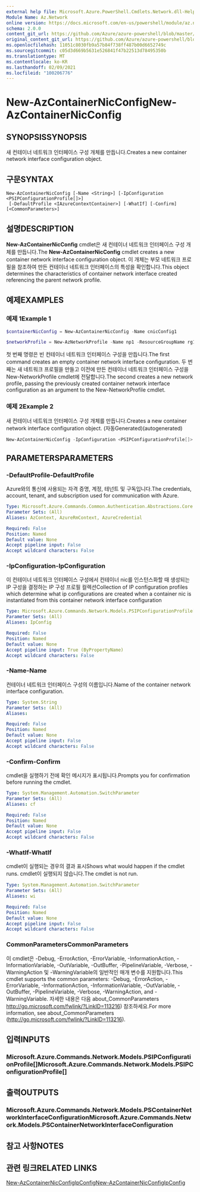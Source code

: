 ```yaml
---
external help file: Microsoft.Azure.PowerShell.Cmdlets.Network.dll-Help.xml
Module Name: Az.Network
online version: https://docs.microsoft.com/en-us/powershell/module/az.network/new-AzContainerNicconfig
schema: 2.0.0
content_git_url: https://github.com/Azure/azure-powershell/blob/master/src/Network/Network/help/New-AzContainerNicConfig.md
original_content_git_url: https://github.com/Azure/azure-powershell/blob/master/src/Network/Network/help/New-AzContainerNicConfig.md
ms.openlocfilehash: 11051c8030fb9a57b84f738ff487b00d6652749c
ms.sourcegitcommit: c05d3d669b5631e526841f47b22513d78495350b
ms.translationtype: MT
ms.contentlocale: ko-KR
ms.lasthandoff: 02/09/2021
ms.locfileid: "100206776"
---
```

# <span data-ttu-id="e86be-101">New-AzContainerNicConfig</span><span class="sxs-lookup"><span data-stu-id="e86be-101">New-AzContainerNicConfig</span></span>

## <span data-ttu-id="e86be-102">SYNOPSIS</span><span class="sxs-lookup"><span data-stu-id="e86be-102">SYNOPSIS</span></span>
<span data-ttu-id="e86be-103">새 컨테이너 네트워크 인터페이스 구성 개체를 만듭니다.</span><span class="sxs-lookup"><span data-stu-id="e86be-103">Creates a new container network interface configuration object.</span></span>

## <span data-ttu-id="e86be-104">구문</span><span class="sxs-lookup"><span data-stu-id="e86be-104">SYNTAX</span></span>

```
New-AzContainerNicConfig [-Name <String>] [-IpConfiguration <PSIPConfigurationProfile[]>]
 [-DefaultProfile <IAzureContextContainer>] [-WhatIf] [-Confirm] [<CommonParameters>]
```

## <span data-ttu-id="e86be-105">설명</span><span class="sxs-lookup"><span data-stu-id="e86be-105">DESCRIPTION</span></span>
<span data-ttu-id="e86be-106">**New-AzContainerNicConfig** cmdlet은 새 컨테이너 네트워크 인터페이스 구성 개체를 만듭니다.</span><span class="sxs-lookup"><span data-stu-id="e86be-106">The **New-AzContainerNicConfig** cmdlet creates a new container network interface configuration object.</span></span> <span data-ttu-id="e86be-107">이 개체는 부모 네트워크 프로필을 참조하여 만든 컨테이너 네트워크 인터페이스의 특성을 확인합니다.</span><span class="sxs-lookup"><span data-stu-id="e86be-107">This object determines the characteristics of container network interface created referencing the parent network profile.</span></span>

## <span data-ttu-id="e86be-108">예제</span><span class="sxs-lookup"><span data-stu-id="e86be-108">EXAMPLES</span></span>

### <span data-ttu-id="e86be-109">예제 1</span><span class="sxs-lookup"><span data-stu-id="e86be-109">Example 1</span></span>
```powershell
$containerNicConfig = New-AzContainerNicConfig -Name cnicConfig1

$networkProfile = New-AzNetworkProfile -Name np1 -ResourceGroupName rg1 -Location westus -ContainerNetworkInterfaceConfiguration $containerNicConfig
```

<span data-ttu-id="e86be-110">첫 번째 명령은 빈 컨테이너 네트워크 인터페이스 구성을 만듭니다.</span><span class="sxs-lookup"><span data-stu-id="e86be-110">The first command creates an empty container network interface configuration.</span></span> <span data-ttu-id="e86be-111">두 번째는 새 네트워크 프로필을 만들고 이전에 만든 컨테이너 네트워크 인터페이스 구성을 New-NetworkProfile cmdlet에 전달합니다.</span><span class="sxs-lookup"><span data-stu-id="e86be-111">The second creates a new network profile, passing the previously created container network interface configuration as an argument to the New-NetworkProfile cmdlet.</span></span>

### <span data-ttu-id="e86be-112">예제 2</span><span class="sxs-lookup"><span data-stu-id="e86be-112">Example 2</span></span>

<span data-ttu-id="e86be-113">새 컨테이너 네트워크 인터페이스 구성 개체를 만듭니다.</span><span class="sxs-lookup"><span data-stu-id="e86be-113">Creates a new container network interface configuration object.</span></span> <span data-ttu-id="e86be-114">(자동Generated)</span><span class="sxs-lookup"><span data-stu-id="e86be-114">(autogenerated)</span></span>

<!-- Aladdin Generated Example -->
```powershell
New-AzContainerNicConfig -IpConfiguration <PSIPConfigurationProfile[]> -Name cnic
```

## <span data-ttu-id="e86be-115">PARAMETERS</span><span class="sxs-lookup"><span data-stu-id="e86be-115">PARAMETERS</span></span>

### <span data-ttu-id="e86be-116">-DefaultProfile</span><span class="sxs-lookup"><span data-stu-id="e86be-116">-DefaultProfile</span></span>
<span data-ttu-id="e86be-117">Azure와의 통신에 사용되는 자격 증명, 계정, 테넌트 및 구독입니다.</span><span class="sxs-lookup"><span data-stu-id="e86be-117">The credentials, account, tenant, and subscription used for communication with Azure.</span></span>

```yaml
Type: Microsoft.Azure.Commands.Common.Authentication.Abstractions.Core.IAzureContextContainer
Parameter Sets: (All)
Aliases: AzContext, AzureRmContext, AzureCredential

Required: False
Position: Named
Default value: None
Accept pipeline input: False
Accept wildcard characters: False
```

### <span data-ttu-id="e86be-118">-IpConfiguration</span><span class="sxs-lookup"><span data-stu-id="e86be-118">-IpConfiguration</span></span>
<span data-ttu-id="e86be-119">이 컨테이너 네트워크 인터페이스 구성에서 컨테이너 nic를 인스턴스화할 때 생성되는 IP 구성을 결정하는 IP 구성 프로필 컬렉션</span><span class="sxs-lookup"><span data-stu-id="e86be-119">Collection of IP configuration profiles which determine what ip configurations are created when a container nic is instantiated from this container network interface configuration</span></span>

```yaml
Type: Microsoft.Azure.Commands.Network.Models.PSIPConfigurationProfile[]
Parameter Sets: (All)
Aliases: IpConfig

Required: False
Position: Named
Default value: None
Accept pipeline input: True (ByPropertyName)
Accept wildcard characters: False
```

### <span data-ttu-id="e86be-120">-Name</span><span class="sxs-lookup"><span data-stu-id="e86be-120">-Name</span></span>
<span data-ttu-id="e86be-121">컨테이너 네트워크 인터페이스 구성의 이름입니다.</span><span class="sxs-lookup"><span data-stu-id="e86be-121">Name of the container network interface configuration.</span></span>

```yaml
Type: System.String
Parameter Sets: (All)
Aliases:

Required: False
Position: Named
Default value: None
Accept pipeline input: False
Accept wildcard characters: False
```

### <span data-ttu-id="e86be-122">-Confirm</span><span class="sxs-lookup"><span data-stu-id="e86be-122">-Confirm</span></span>
<span data-ttu-id="e86be-123">cmdlet을 실행하기 전에 확인 메시지가 표시됩니다.</span><span class="sxs-lookup"><span data-stu-id="e86be-123">Prompts you for confirmation before running the cmdlet.</span></span>

```yaml
Type: System.Management.Automation.SwitchParameter
Parameter Sets: (All)
Aliases: cf

Required: False
Position: Named
Default value: None
Accept pipeline input: False
Accept wildcard characters: False
```

### <span data-ttu-id="e86be-124">-WhatIf</span><span class="sxs-lookup"><span data-stu-id="e86be-124">-WhatIf</span></span>
<span data-ttu-id="e86be-125">cmdlet이 실행되는 경우의 결과 표시</span><span class="sxs-lookup"><span data-stu-id="e86be-125">Shows what would happen if the cmdlet runs.</span></span>
<span data-ttu-id="e86be-126">cmdlet이 실행되지 않습니다.</span><span class="sxs-lookup"><span data-stu-id="e86be-126">The cmdlet is not run.</span></span>

```yaml
Type: System.Management.Automation.SwitchParameter
Parameter Sets: (All)
Aliases: wi

Required: False
Position: Named
Default value: None
Accept pipeline input: False
Accept wildcard characters: False
```

### <span data-ttu-id="e86be-127">CommonParameters</span><span class="sxs-lookup"><span data-stu-id="e86be-127">CommonParameters</span></span>
<span data-ttu-id="e86be-128">이 cmdlet은 -Debug, -ErrorAction, -ErrorVariable, -InformationAction, -InformationVariable, -OutVariable, -OutBuffer, -PipelineVariable, -Verbose, -WarningAction 및 -WarningVariable의 일반적인 매개 변수를 지원합니다.</span><span class="sxs-lookup"><span data-stu-id="e86be-128">This cmdlet supports the common parameters: -Debug, -ErrorAction, -ErrorVariable, -InformationAction, -InformationVariable, -OutVariable, -OutBuffer, -PipelineVariable, -Verbose, -WarningAction, and -WarningVariable.</span></span> <span data-ttu-id="e86be-129">자세한 내용은 다음 about_CommonParameters http://go.microsoft.com/fwlink/?LinkID=113216) 참조하세요.</span><span class="sxs-lookup"><span data-stu-id="e86be-129">For more information, see about_CommonParameters (http://go.microsoft.com/fwlink/?LinkID=113216).</span></span>

## <span data-ttu-id="e86be-130">입력</span><span class="sxs-lookup"><span data-stu-id="e86be-130">INPUTS</span></span>

### <span data-ttu-id="e86be-131">Microsoft.Azure.Commands.Network.Models.PSIPConfigurationProfile[]</span><span class="sxs-lookup"><span data-stu-id="e86be-131">Microsoft.Azure.Commands.Network.Models.PSIPConfigurationProfile[]</span></span>

## <span data-ttu-id="e86be-132">출력</span><span class="sxs-lookup"><span data-stu-id="e86be-132">OUTPUTS</span></span>

### <span data-ttu-id="e86be-133">Microsoft.Azure.Commands.Network.Models.PSContainerNetworkInterfaceConfiguration</span><span class="sxs-lookup"><span data-stu-id="e86be-133">Microsoft.Azure.Commands.Network.Models.PSContainerNetworkInterfaceConfiguration</span></span>

## <span data-ttu-id="e86be-134">참고 사항</span><span class="sxs-lookup"><span data-stu-id="e86be-134">NOTES</span></span>

## <span data-ttu-id="e86be-135">관련 링크</span><span class="sxs-lookup"><span data-stu-id="e86be-135">RELATED LINKS</span></span>

[<span data-ttu-id="e86be-136">New-AzContainerNicConfigIpConfig</span><span class="sxs-lookup"><span data-stu-id="e86be-136">New-AzContainerNicConfigIpConfig</span></span>](./New-AzContainerNicConfigIpConfig.md)

